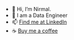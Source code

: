 - 👋 Hi, I’m Nirmal.
- 👀 I am a Data Engineer
- 📫 [Find me at LinkedIn](https://www.linkedin.com/in/nirmal-kumar-developer)
- ☕ [Buy me a coffee](https://www.buymeacoffee.com/nirmalkumar)
<!---
nirmal127001/nirmal127001 is a ✨ special ✨ repository because its `README.md` (this file) appears on your GitHub profile.
You can click the Preview link to take a look at your changes.
--->
